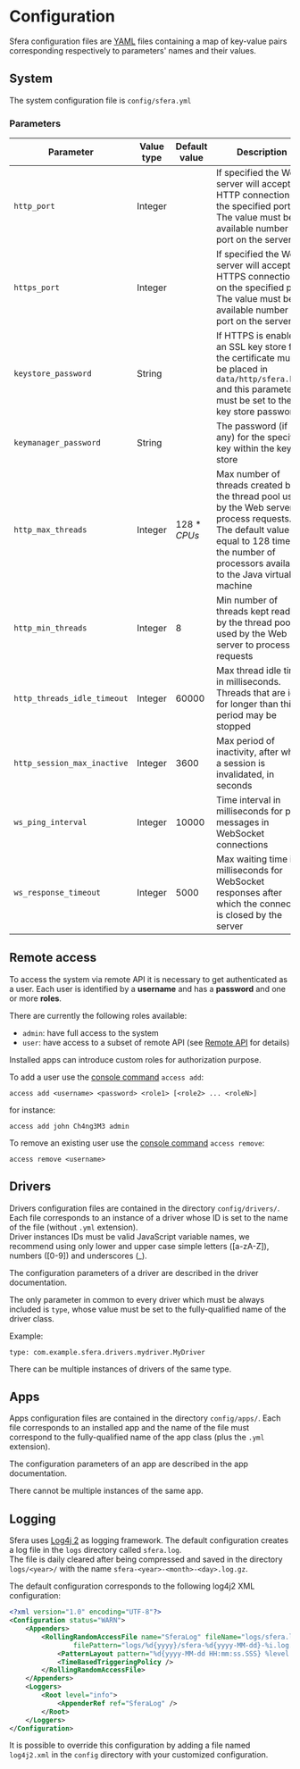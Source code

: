 # Configuration

Sfera configuration files are [YAML](http://yaml.org/) files containing a map of key-value pairs corresponding respectively to parameters' names and their values.

## System
The system configuration file is `config/sfera.yml`

### Parameters

| Parameter | Value type | Default value | Description |
| --------- | ---------- | ------------- | ----------- |
| `http_port` | Integer |  | If specified the Web server will accept HTTP connection on the specified port. The value must be an available number port on the server |
| `https_port` | Integer |  | If specified the Web server will accept HTTPS connection on the specified port. The value must be an available number port on the server |
| `keystore_password` | String | | If HTTPS is enabled, an SSL key store for the certificate must be placed in `data/http/sfera.keys` and this parameter must be set to the key store password
| `keymanager_password` | String | | The password (if any) for the specific key within the key store
| `http_max_threads` | Integer | 128 * _CPUs_ | Max number of threads created by the thread pool used by the Web server to process requests. The default value is equal to 128 times the number of processors available to the Java virtual machine |
| `http_min_threads` | Integer | 8 | Min number of threads kept ready by the thread pool used by the Web server to process requests |
| `http_threads_idle_timeout` | Integer | 60000 | Max thread idle time in milliseconds. Threads that are idle for longer than this period may be stopped |
| `http_session_max_inactive` | Integer | 3600 | Max period of inactivity, after which a session is invalidated, in seconds |
| `ws_ping_interval` | Integer | 10000 | Time interval in milliseconds for ping messages in WebSocket connections |
| `ws_response_timeout` | Integer | 5000 | Max waiting time in milliseconds for WebSocket responses after which the connection is closed by the server |

## Remote access
To access the system via remote API it is necessary to get authenticated as a user. Each user is identified by a **username** and has a **password** and one or more **roles**.

There are currently the following roles available:

* `admin`: have full access to the system
* `user`: have access to a subset of remote API (see [Remote API](remote-api.html) for details)

Installed apps can introduce custom roles for authorization purpose.

To add a user use the [console command](console.html) `access add`:

    access add <username> <password> <role1> [<role2> ... <roleN>]

for instance:

    access add john Ch4ng3M3 admin

To remove an existing user use the [console command](console.html) `access remove`:

    access remove <username>

## Drivers

Drivers configuration files are contained in the directory `config/drivers/`. Each file corresponds to an instance of a driver whose ID is set to the name of the file (without `.yml` extension).   
Driver instances IDs must be valid JavaScript variable names, we recommend using only lower and upper case simple letters ([a-zA-Z]), numbers ([0-9]) and underscores (_).

The configuration parameters of a driver are described in the driver documentation.

The only parameter in common to every driver which must be always included is `type`, whose value must be set to the fully-qualified name of the driver class.

Example:

    type: com.example.sfera.drivers.mydriver.MyDriver

There can be multiple instances of drivers of the same type.

## Apps

Apps configuration files are contained in the directory `config/apps/`. Each file corresponds to an installed app and the name of the file must correspond to the fully-qualified name of the app class (plus the `.yml` extension).

The configuration parameters of an app are described in the app documentation.

There cannot be multiple instances of the same app.

## Logging
Sfera uses [Log4j 2](http://logging.apache.org/log4j/2.x/) as logging framework. The default configuration creates a log file in the `logs` directory called `sfera.log`.   
The file is daily cleared after being compressed and saved in the directory `logs/<year>/` with the name `sfera-<year>-<month>-<day>.log.gz`.

The default configuration corresponds to the following log4j2 XML configuration:

```XML
<?xml version="1.0" encoding="UTF-8"?>
<Configuration status="WARN">
    <Appenders>
        <RollingRandomAccessFile name="SferaLog" fileName="logs/sfera.log" 
                filePattern="logs/%d{yyyy}/sfera-%d{yyyy-MM-dd}-%i.log.gz">
            <PatternLayout pattern="%d{yyyy-MM-dd HH:mm:ss.SSS} %level %thread %logger: %msg%n" />
            <TimeBasedTriggeringPolicy />
        </RollingRandomAccessFile>
    </Appenders>
    <Loggers>
        <Root level="info">
            <AppenderRef ref="SferaLog" />
        </Root>
    </Loggers>
</Configuration>
```

It is possible to override this configuration by adding a file named `log4j2.xml` in the `config` directory with your customized configuration.